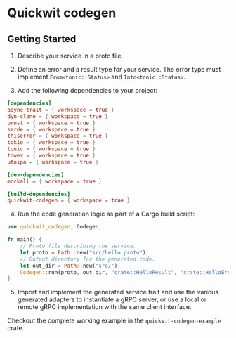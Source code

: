 # Quickwit codegen

## Getting Started

1. Describe your service in a proto file.

2. Define an error and a result type for your service. The error type must implement `From<tonic::Status>` and `Into<tonic::Status>`.

3. Add the following dependencies to your project:

```toml
[dependencies]
async-trait = { workspace = true }
dyn-clone = { workspace = true }
prost = { workspace = true }
serde = { workspace = true }
thiserror = { workspace = true }
tokio = { workspace = true }
tonic = { workspace = true }
tower = { workspace = true }
utoipa = { workspace = true }

[dev-dependencies]
mockall = { workspace = true }

[build-dependencies]
quickwit-codegen = { workspace = true }
```

4. Run the code generation logic as part of a Cargo build script:

```rust
use quickwit_codegen::Codegen;

fn main() {
    // Proto file describing the service.
    let proto = Path::new("src/hello.proto");
    // Output directory for the generated code.
    let out_dir = Path::new("src/");
    Codegen::run(proto, out_dir, "crate::HelloResult", "crate::HelloError").unwrap();
}
```

5. Import and implement the generated service trait and use the various generated adapters to instantiate a gRPC server, or use a local or remote gRPC implementation with the same client interface.

Checkout the complete working example in the `quickwit-codegen-example` crate.

